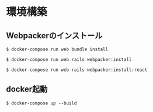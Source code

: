 # 環境構築

## Webpackerのインストール
```
$ docker-compose run web bundle install

$ docker-compose run web rails webpacker:install

$ docker-compose run web rails webpacker:install:react
```

## docker起動

```$ docker-compose up --build```
